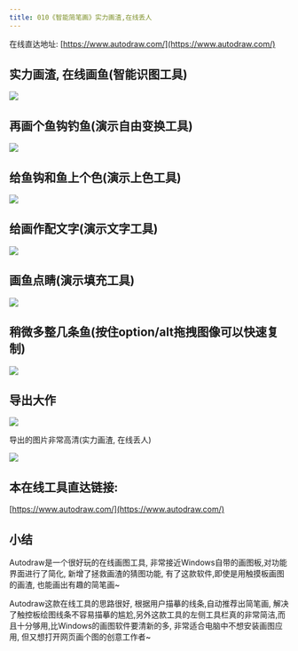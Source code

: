 ```yaml
---
title: 010《智能简笔画》实力画渣,在线丢人
---
```

在线直达地址: [https://www.autodraw.com/](https://www.autodraw.com/)

## 实力画渣, 在线画鱼(智能识图工具)

![](https://www.v2fy.com/asset/autodraw/fish.gif)

## 再画个鱼钩钓鱼(演示自由变换工具)

![](https://www.v2fy.com/asset/autodraw/gou.gif)


## 给鱼钩和鱼上个色(演示上色工具)


![](https://www.v2fy.com/asset/autodraw/change-color.gif)



## 给画作配文字(演示文字工具)

![](https://www.v2fy.com/asset/autodraw/jgdy.gif)


## 画鱼点睛(演示填充工具)


![](https://www.v2fy.com/asset/autodraw/eye.gif)


## 稍微多整几条鱼(按住option/alt拖拽图像可以快速复制)

![](https://www.v2fy.com/asset/autodraw/option.gif)



## 导出大作


![](https://www.v2fy.com/asset/autodraw/export.gif)


导出的图片非常高清(实力画渣, 在线丢人)

![](https://www.v2fy.com/asset/autodraw/autodraw-fish.png)




## 本在线工具直达链接:


[https://www.autodraw.com/](https://www.autodraw.com/)



## 小结


Autodraw是一个很好玩的在线画图工具, 非常接近Windows自带的画图板,对功能界面进行了简化, 新增了拯救画渣的猜图功能, 有了这款软件,即使是用触摸板画图的画渣, 也能画出有趣的简笔画~

Autodraw这款在线工具的思路很好, 根据用户描摹的线条,自动推荐出简笔画, 解决了触控板绘图线条不容易描摹的尴尬,另外这款工具的左侧工具栏真的非常简洁,而且十分够用,比Windows的画图软件要清新的多, 非常适合电脑中不想安装画图应用, 但又想打开网页画个图的创意工作者~